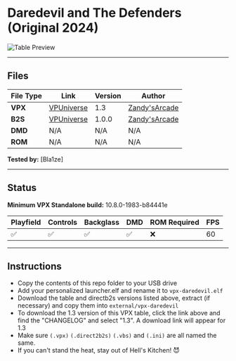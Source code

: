 # Daredevil and The Defenders (Original 2024)

![Table Preview](../../images/vpx-daredevil.png)

---

## Files
| File Type | Link | Version | Author | 
|-----------|--------|----------|--------------|
| **VPX** | [VPUniverse](https://vpuniverse.com/files/file/18196-daredevil-and-the-defenders-13/) | 1.3 | [Zandy'sArcade](https://vpuniverse.com/profile/57949-zandysarcade/) |
| **B2S** | [VPUniverse](https://vpuniverse.com/files/file/18208-daredevil-b2s-with-fulldmd/) | 1.0.0 |[Zandy'sArcade](https://vpuniverse.com/profile/57949-zandysarcade/) |
| **DMD** | N/A | N/A | N/A |
| **ROM** | N/A | N/A | N/A |

**Tested by:** [Bla1ze]

---

## Status

**Minimum VPX Standalone build:** 10.8.0-1983-b84441e

| Playfield | Controls | Backglass | DMD | ROM Required | FPS | 
|-----------|----------|-----------|-----|--------------|-----|
| :white_check_mark: | :white_check_mark: | :white_check_mark: | :white_check_mark: | :x: | 60 |

---

## Instructions

- Copy the contents of this repo folder to your USB drive
- Add your personalized launcher.elf and rename it to `vpx-daredevil.elf`
- Download the table and directb2s versions listed above, extract (if necessary) and copy them into `external/vpx-daredevil`
- To download the 1.3 version of this VPX table, click the link above and find the "CHANGELOG" and select "1.3". A download link will appear for 1.3
- Make sure `(.vpx)` `(.direct2b2s)` `(.vbs)` and `(.ini)` are all named the same.
- If you can't stand the heat, stay out of Hell's Kitchen! 😈
